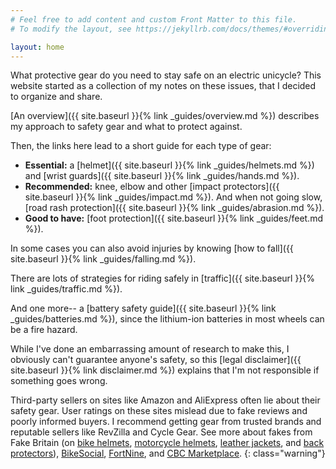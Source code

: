 ```yaml
---
# Feel free to add content and custom Front Matter to this file.
# To modify the layout, see https://jekyllrb.com/docs/themes/#overriding-theme-defaults

layout: home
---
```


What protective gear do you need to stay safe on an electric unicycle? This
website started as a collection of my notes on these issues, that I decided to
organize and share.

[An overview]({{ site.baseurl }}{% link _guides/overview.md %}) describes my
approach to safety gear and what to protect against.

Then, the links here lead to a short guide for each type of gear:

- **Essential:** a [helmet]({{ site.baseurl }}{% link _guides/helmets.md %}) and
  [wrist guards]({{ site.baseurl }}{% link _guides/hands.md %}).
- **Recommended:** knee, elbow and other [impact protectors]({{ site.baseurl }}{% link _guides/impact.md %}). And when not going slow,
  [road rash protection]({{ site.baseurl }}{% link _guides/abrasion.md %}).
- **Good to have:** [foot protection]({{ site.baseurl }}{% link _guides/feet.md %}).

In some cases you can also avoid injuries by knowing [how to fall]({{
site.baseurl }}{% link _guides/falling.md %}).

There are lots of strategies for riding safely in [traffic]({{ site.baseurl }}{%
link _guides/traffic.md %}).

And one more-- a [battery safety guide]({{ site.baseurl }}{% link
_guides/batteries.md %}), since the lithium-ion batteries in most wheels can be
a fire hazard.

While I've done an embarrassing amount of research to make this, I obviously
can't guarantee anyone's safety, so this [legal disclaimer]({{ site.baseurl }}{%
link disclaimer.md %}) explains that I'm not responsible if something goes
wrong.

Third-party sellers on sites like Amazon and AliExpress often lie about their
safety gear. User ratings on these sites mislead due to fake reviews and poorly
informed buyers. I recommend getting gear from trusted brands and reputable
sellers like RevZilla and Cycle Gear. See more about fakes from Fake Britain (on
[bike helmets](https://youtu.be/alQY9MJr3o8), [motorcycle
helmets](https://youtu.be/mdWvU9RF5ew), [leather
jackets](https://youtu.be/JgygN5sNUWs), and [back
protectors](https://youtu.be/lULbpkKnFNQ)),
[BikeSocial](https://youtu.be/x5bMHOS25Mk),
[FortNine](https://youtu.be/O2pss4xWZ4w), and [CBC
Marketplace](https://youtu.be/hYuxp5bxEoM).
{: class="warning"}
